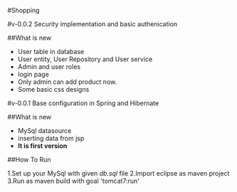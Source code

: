 #Shopping

#v-0.0.2 Security implementation and basic authenication

##What is new

* User table in database
* User entity, User Repository and User service
* Admin and user roles
* login page
* Only admin can add product now.
* Some basic css designs

#v-0.0.1 Base configuration in Spring and Hibernate

##What is new

* MySql datasource
* inserting data from jsp
* **It is first version**

##How To Run

1.Set up your MySql with given *db.sql* file
2.Import eclipse as maven project
3.Run as maven build with goal 
'tomcat7:run'

